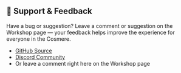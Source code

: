 ## 🌟 Support & Feedback

Have a bug or suggestion? Leave a comment or suggestion on the Workshop page — your feedback helps improve the experience for everyone in the
Cosmere.

- [GitHub Source](https://github.com/RimworldCosmere/RimworldCosmere)
- [Discord Community](https://discord.gg/jTcrKfXdYU)
- Or leave a comment right here on the Workshop page

